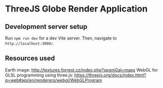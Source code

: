 # ThreeJS Globe Render Application

## Development server setup

Run `npm run dev` for a dev Vite server. Then, navigate to `http://localhost:3000/`.

## Resources used

Earth image: http://textures.forrest.cz/index.php?spgmGal=maps
WebGL for GLSL programming using three.js: https://threejs.org/docs/index.html?q=web#api/en/renderers/webgl/WebGLProgram